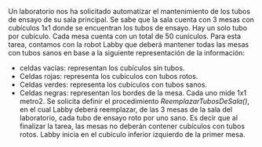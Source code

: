 Un laboratorio nos ha solicitado automatizar el mantenimiento de los tubos de ensayo de su sala principal. Se sabe que la sala cuenta con 3 mesas con cubículos 1x1 donde se encuentran los tubos de ensayo. Hay un solo tubo por cubículo. Cada mesa cuenta con un total de 50 cunículos.
Para esta tarea, contamos con la robot Labby que deberá mantener todas las mesas con tubos sanos en base a la siguiente representación de la información:
- celdas vacías: representan los cubículos sin tubos.
- Celdas rojas: representa los cubículos con tubos rotos.
- Celdas verdes: representa los cubículos con tubos sanos.
- Celdas negras: representan los bordes de la mesa. Cada uno mide 1x1 metro2.
Se solicita definir el procedimiento *ReemplazarTubosDeSala()*, en el cual Labby deberá reemplazar, de las 3 mesas de la sala del laboratorio, cada tubo de ensayo roto por uno sano. Es decir que al finalizar la tarea, las mesas no deberán contener cubículos con tubos rotos.
Labby inicia en el cubículo inferior izquierdo de la primer mesa.
